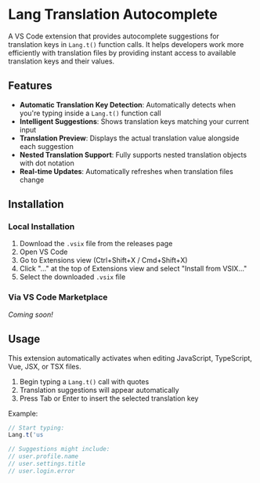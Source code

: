 # Lang Translation Autocomplete

A VS Code extension that provides autocomplete suggestions for translation keys in `Lang.t()` function calls. It helps developers work more efficiently with translation files by providing instant access to available translation keys and their values.


## Features

- **Automatic Translation Key Detection**: Automatically detects when you're typing inside a `Lang.t()` function call
- **Intelligent Suggestions**: Shows translation keys matching your current input
- **Translation Preview**: Displays the actual translation value alongside each suggestion
- **Nested Translation Support**: Fully supports nested translation objects with dot notation
- **Real-time Updates**: Automatically refreshes when translation files change

## Installation

### Local Installation

1. Download the `.vsix` file from the releases page
2. Open VS Code
3. Go to Extensions view (Ctrl+Shift+X / Cmd+Shift+X)
4. Click "..." at the top of Extensions view and select "Install from VSIX..."
5. Select the downloaded `.vsix` file

### Via VS Code Marketplace

_Coming soon!_

## Usage

This extension automatically activates when editing JavaScript, TypeScript, Vue, JSX, or TSX files.

1. Begin typing a `Lang.t()` call with quotes
2. Translation suggestions will appear automatically
3. Press Tab or Enter to insert the selected translation key

Example:
```javascript
// Start typing:
Lang.t('us

// Suggestions might include:
// user.profile.name
// user.settings.title
// user.login.error